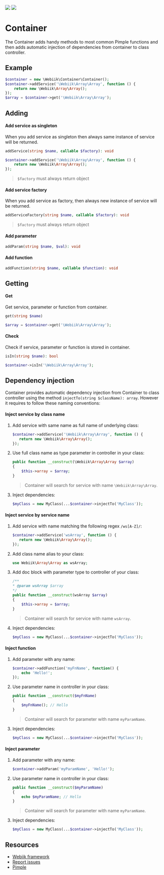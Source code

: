 <p align="left">
<img src="https://img.shields.io/packagist/l/webiik/webiik.svg"/>
<img src="https://img.shields.io/badge/dependencies-1-brightgreen.svg"/>
</p>

Container
=========
The Container adds handy methods to most common Pimple functions and then adds automatic injection of dependencies from container to class controller.

Example
-------
```php
$container = new \Webiik\Container\Container();
$container->addService('\Webiik\Array\Array', function () {
    return new \Webiik\Array\Array();
});
$array = $container->get('\Webiik\Array\Array');
```

Adding
------
#### Add service as singleton
When you add service as singleton then always same instance of service will be returned.
```php
addService(string $name, callable $factory): void
```
```php
$container->addService('\Webiik\Array\Array', function () {
    return new \Webiik\Array\Array();
});
```
> `$factory` must always return object
#### Add service factory
When you add service as factory, then always new instance of service will be returned.
```php
addServiceFactory(string $name, callable $factory): void
```
> `$factory` must always return object
#### Add parameter
```php
addParam(string $name, $val): void
```
#### Add function
```php
addFunction(string $name, callable $function): void
```

Getting
-------
#### Get
Get service, parameter or function from container.
```php
get(string $name)
```
```php
$array = $container->get('\Webiik\Array\Array');
```
#### Check
Check if service, parameter or function is stored in container. 
```php
isIn(string $name): bool
```
```php
$container->isIn('\Webiik\Array\Array');
```

Dependency injection
--------------------
Container provides automatic dependency injection from Container to class controller using the method `injectTo(string $className): array`. However it requires to follow these naming conventions:
 
#### Inject service by class name
1. Add service with same name as full name of underlying class:
   ```php
   $container->addService('\Webiik\Array\Array', function () {
      return new \Webiik\Array\Array();   
   });
   ```
2. Use full class name as type parameter in controller in your class:
   ```php   
   public function __construct(\Webiik\Array\Array $array)
   {
       $this->array = $array;
   }
   ```
   > Container will search for service with name `\Webiik\Array\Array`. 
3. Inject dependencies:
   ```php
   $myClass = new MyClass(...$container->injectTo('MyClass'));
   ```

#### Inject service by service name
1. Add service with name matching the following regex `/ws[A-Z]/`:
   ```php
   $container->addService('wsArray', function () {
      return new \Webiik\Array\Array();   
   });
   ```
2. Add class name alias to your class:
   ```php
   use Webiik\Array\Array as wsArray;
   ```
3. Add doc block with parameter type to controller of your class:   
   ```php
   /**
   * @param wsArray $array
   */   
   public function __construct(wsArray $array)
   {
       $this->array = $array;
   }
   ```
   > Container will search for service with name `wsArray`. 
4. Inject dependencies:
   ```php
   $myClass = new MyClass(...$container->injectTo('MyClass'));

#### Inject function
1. Add parameter with any name:
   ```php
   $container->addFunction('myFnName', function() {
       echo 'Hello!';
   });
   ```
2. Use parameter name in controller in your class:
   ```php   
   public function __construct($myFnName)
   {
       $myFnName(); // Hello
   }
   ```
   > Container will search for parameter with name `myParamName`. 
3. Inject dependencies:
   ```php
   $myClass = new MyClass(...$container->injectTo('MyClass'));
   ```
   
#### Inject parameter
1. Add parameter with any name:
   ```php
   $container->addParam('myParamName', 'Hello!');
   ```
2. Use parameter name in controller in your class:
   ```php   
   public function __construct($myParamName)
   {
       echo $myParamName; // Hello
   }
   ```
   > Container will search for parameter with name `myParamName`. 
3. Inject dependencies:
   ```php
   $myClass = new MyClass(...$container->injectTo('MyClass'));
   ```   

Resources
---------
* [Webiik framework][1]
* [Report issues][2]
* [Pimple][3]

[1]: https://github.com/webiik/webiik
[2]: https://github.com/webiik/webiik-components/issues
[3]: https://github.com/silexphp/Pimple  